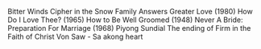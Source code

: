 
Bitter Winds
Cipher in the Snow
Family Answers
Greater Love (1980)
How Do I Love Thee? (1965)
How to Be Well Groomed (1948)
Never A Bride: Preparation For Marriage (1968)
Piyong
Sundial
The ending of Firm in the Faith of Christ
Von Saw - Sa akong heart

